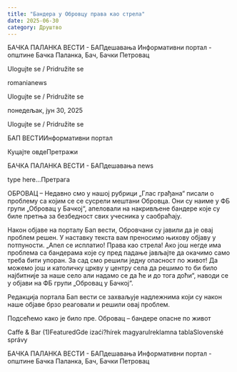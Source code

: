```yaml
---
title: "Бандера у Обровцу права као стрела"
date: 2025-06-30
category: Друштво
---
```


БАЧКА ПАЛАНКА ВЕСТИ - БАПдешавања Информативни портал - општине Бачка Паланка, Бач, Бачки Петровац

Ulogujte se / Pridružite se

romanianews

Ulogujte se / Pridružite se

понедељак, јун 30, 2025

Ulogujte se / Pridružite se

БАП ВЕСТИИнформативни портал

Куцајте овдеПретражи

БАЧКА ПАЛАНКА ВЕСТИ - БАПдешавања news

type here...Претрага

ОБРОВАЦ – Недавно смо у нашој рубрици „Глас грађана“ писали о проблему са којим се се сусрели мештани Обровца. Они су наиме у ФБ групи „Обровац у Бачкој“, апеловали на накривљене бандере које су биле претња за безбедност свих учесника у саобраћају.

Након објаве на порталу Бап вести, Обровчани су јавили да је овај проблем решен. У наставку текста вам преносимо њихову објаву у потпуности.
„Апел се исплатио!
Права као стрела!
Ако још негде има проблема са бандерама које су пред падање јављајте да окачимо само треба бити упоран. За сад смо решили једну опасност по живот!
Да можемо још и католичку цркву у центру села да решимо то би било најбитније за наше село али надамо се да ће и до тога доћи“, наводи се у објави на ФБ групи „Обровац у Бачкој“.


Редакција портала Бап вести се захваљује надлежнима који су након наше објаве брзо реаговали и решили овај проблем.


Подсећемо како је било пре.
Обровац – бандере опасне по живот

Caffe & Bar (1)FeaturedGde izaći?hírek magyarulreklamna tablaSlovenské správy

БАЧКА ПАЛАНКА ВЕСТИ - БАПдешавања Информативни портал - општине Бачка Паланка, Бач, Бачки Петровац
